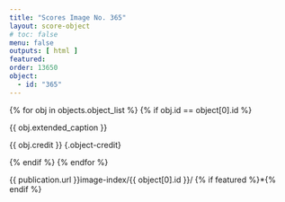 ```yaml
---
title: "Scores Image No. 365"
layout: score-object
# toc: false
menu: false
outputs: [ html ]
featured: 
order: 13650
object:
  - id: "365"
---
```


{% for obj in objects.object_list %}
{% if obj.id == object[0].id %}

{{ obj.extended_caption }}

{{ obj.credit }} {.object-credit}

{% endif %}
{% endfor %}

<div class="object-credit object-url is-print-only">

{{ publication.url }}image-index/{{ object[0].id }}/ {% if featured %}*{% endif %}

</div>
